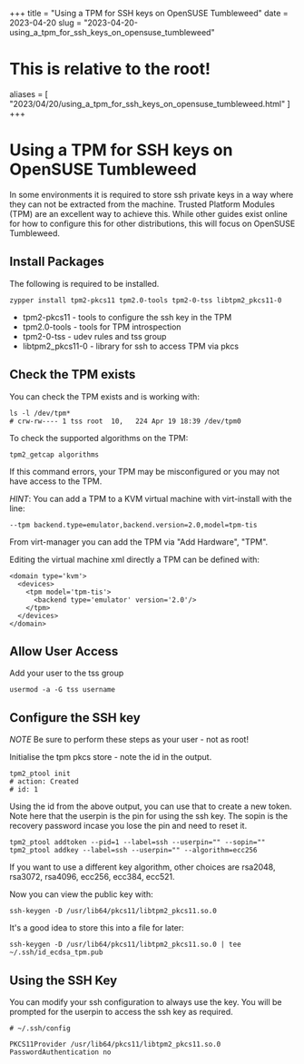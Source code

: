 +++
title = "Using a TPM for SSH keys on OpenSUSE Tumbleweed"
date = 2023-04-20
slug = "2023-04-20-using_a_tpm_for_ssh_keys_on_opensuse_tumbleweed"
# This is relative to the root!
aliases = [ "2023/04/20/using_a_tpm_for_ssh_keys_on_opensuse_tumbleweed.html" ]
+++
# Using a TPM for SSH keys on OpenSUSE Tumbleweed

In some environments it is required to store ssh private keys in a way
where they can not be extracted from the machine. Trusted Platform
Modules (TPM) are an excellent way to achieve this. While other guides
exist online for how to configure this for other distributions, this
will focus on OpenSUSE Tumbleweed.

## Install Packages

The following is required to be installed.

    zypper install tpm2-pkcs11 tpm2.0-tools tpm2-0-tss libtpm2_pkcs11-0

-   tpm2-pkcs11 - tools to configure the ssh key in the TPM
-   tpm2.0-tools - tools for TPM introspection
-   tpm2-0-tss - udev rules and tss group
-   libtpm2_pkcs11-0 - library for ssh to access TPM via pkcs

## Check the TPM exists

You can check the TPM exists and is working with:

    ls -l /dev/tpm*
    # crw-rw---- 1 tss root  10,   224 Apr 19 18:39 /dev/tpm0

To check the supported algorithms on the TPM:

    tpm2_getcap algorithms

If this command errors, your TPM may be misconfigured or you may not
have access to the TPM.

*HINT*: You can add a TPM to a KVM virtual machine with virt-install
with the line:

    --tpm backend.type=emulator,backend.version=2.0,model=tpm-tis

From virt-manager you can add the TPM via \"Add Hardware\", \"TPM\".

Editing the virtual machine xml directly a TPM can be defined with:

    <domain type='kvm'>
      <devices>
        <tpm model='tpm-tis'>
          <backend type='emulator' version='2.0'/>
        </tpm>
      </devices>
    </domain>

## Allow User Access

Add your user to the tss group

    usermod -a -G tss username

## Configure the SSH key

*NOTE* Be sure to perform these steps as your user - not as root!

Initialise the tpm pkcs store - note the id in the output.

    tpm2_ptool init
    # action: Created
    # id: 1

Using the id from the above output, you can use that to create a new
token. Note here that the userpin is the pin for using the ssh key. The
sopin is the recovery password incase you lose the pin and need to reset
it.

    tpm2_ptool addtoken --pid=1 --label=ssh --userpin="" --sopin=""
    tpm2_ptool addkey --label=ssh --userpin="" --algorithm=ecc256

If you want to use a different key algorithm, other choices are rsa2048,
rsa3072, rsa4096, ecc256, ecc384, ecc521.

Now you can view the public key with:

    ssh-keygen -D /usr/lib64/pkcs11/libtpm2_pkcs11.so.0

It\'s a good idea to store this into a file for later:

    ssh-keygen -D /usr/lib64/pkcs11/libtpm2_pkcs11.so.0 | tee ~/.ssh/id_ecdsa_tpm.pub

## Using the SSH Key

You can modify your ssh configuration to always use the key. You will be
prompted for the userpin to access the ssh key as required.

    # ~/.ssh/config

    PKCS11Provider /usr/lib64/pkcs11/libtpm2_pkcs11.so.0
    PasswordAuthentication no


